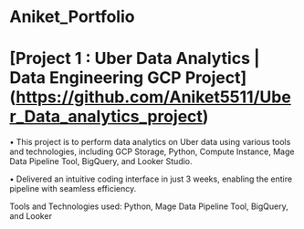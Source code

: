 # Aniket_Portfolio


# [Project 1 : Uber Data Analytics | Data Engineering GCP Project] (https://github.com/Aniket5511/Uber_Data_analytics_project) 
• This project is to perform data analytics on Uber data using various tools and technologies, including GCP 
Storage, Python, Compute Instance, Mage Data Pipeline Tool, BigQuery, and Looker Studio.

• Delivered an intuitive coding interface in just 3 weeks, enabling the entire pipeline with seamless efficiency.

Tools and Technologies used: Python, Mage Data Pipeline Tool, BigQuery, and Looker

